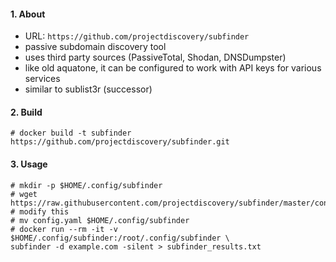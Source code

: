 #### 1. About

- URL: `https://github.com/projectdiscovery/subfinder`
- passive subdomain discovery tool
- uses third party sources (PassiveTotal, Shodan, DNSDumpster)
- like old aquatone, it can be configured to work with API keys for various services
- similar to sublist3r (successor)

#### 2. Build
```
# docker build -t subfinder https://github.com/projectdiscovery/subfinder.git
```

#### 3. Usage

```
# mkdir -p $HOME/.config/subfinder
# wget https://raw.githubusercontent.com/projectdiscovery/subfinder/master/config.yaml # modify this
# mv config.yaml $HOME/.config/subfinder
# docker run --rm -it -v $HOME/.config/subfinder:/root/.config/subfinder \
subfinder -d example.com -silent > subfinder_results.txt
```
